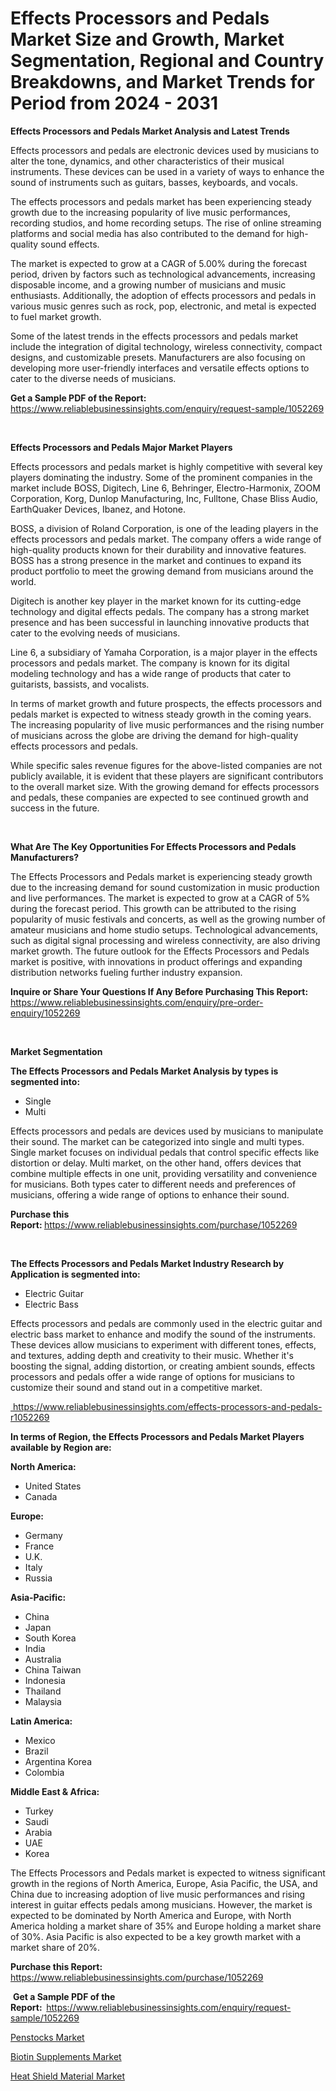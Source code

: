 <p><h1>Effects Processors and Pedals Market Size and Growth, Market Segmentation, Regional and Country Breakdowns, and Market Trends for Period from 2024 -  2031</h1></p><p><strong>Effects Processors and Pedals Market Analysis and Latest Trends</strong></p>
<p><p>Effects processors and pedals are electronic devices used by musicians to alter the tone, dynamics, and other characteristics of their musical instruments. These devices can be used in a variety of ways to enhance the sound of instruments such as guitars, basses, keyboards, and vocals.</p><p>The effects processors and pedals market has been experiencing steady growth due to the increasing popularity of live music performances, recording studios, and home recording setups. The rise of online streaming platforms and social media has also contributed to the demand for high-quality sound effects.</p><p>The market is expected to grow at a CAGR of 5.00% during the forecast period, driven by factors such as technological advancements, increasing disposable income, and a growing number of musicians and music enthusiasts. Additionally, the adoption of effects processors and pedals in various music genres such as rock, pop, electronic, and metal is expected to fuel market growth.</p><p>Some of the latest trends in the effects processors and pedals market include the integration of digital technology, wireless connectivity, compact designs, and customizable presets. Manufacturers are also focusing on developing more user-friendly interfaces and versatile effects options to cater to the diverse needs of musicians.</p></p>
<p><strong>Get a Sample PDF of the Report:&nbsp;</strong> <a href="https://www.reliablebusinessinsights.com/enquiry/request-sample/1052269">https://www.reliablebusinessinsights.com/enquiry/request-sample/1052269</a></p>
<p>&nbsp;</p>
<p><strong>Effects Processors and Pedals Major Market Players</strong></p>
<p><p>Effects processors and pedals market is highly competitive with several key players dominating the industry. Some of the prominent companies in the market include BOSS, Digitech, Line 6, Behringer, Electro-Harmonix, ZOOM Corporation, Korg, Dunlop Manufacturing, Inc, Fulltone, Chase Bliss Audio, EarthQuaker Devices, Ibanez, and Hotone.</p><p>BOSS, a division of Roland Corporation, is one of the leading players in the effects processors and pedals market. The company offers a wide range of high-quality products known for their durability and innovative features. BOSS has a strong presence in the market and continues to expand its product portfolio to meet the growing demand from musicians around the world.</p><p>Digitech is another key player in the market known for its cutting-edge technology and digital effects pedals. The company has a strong market presence and has been successful in launching innovative products that cater to the evolving needs of musicians.</p><p>Line 6, a subsidiary of Yamaha Corporation, is a major player in the effects processors and pedals market. The company is known for its digital modeling technology and has a wide range of products that cater to guitarists, bassists, and vocalists.</p><p>In terms of market growth and future prospects, the effects processors and pedals market is expected to witness steady growth in the coming years. The increasing popularity of live music performances and the rising number of musicians across the globe are driving the demand for high-quality effects processors and pedals.</p><p>While specific sales revenue figures for the above-listed companies are not publicly available, it is evident that these players are significant contributors to the overall market size. With the growing demand for effects processors and pedals, these companies are expected to see continued growth and success in the future.</p></p>
<p>&nbsp;</p>
<p><strong>What Are The Key Opportunities For Effects Processors and Pedals Manufacturers?</strong></p>
<p><p>The Effects Processors and Pedals market is experiencing steady growth due to the increasing demand for sound customization in music production and live performances. The market is expected to grow at a CAGR of 5% during the forecast period. This growth can be attributed to the rising popularity of music festivals and concerts, as well as the growing number of amateur musicians and home studio setups. Technological advancements, such as digital signal processing and wireless connectivity, are also driving market growth. The future outlook for the Effects Processors and Pedals market is positive, with innovations in product offerings and expanding distribution networks fueling further industry expansion.</p></p>
<p><strong>Inquire or Share Your Questions If Any Before Purchasing This Report:</strong> <a href="https://www.reliablebusinessinsights.com/enquiry/pre-order-enquiry/1052269">https://www.reliablebusinessinsights.com/enquiry/pre-order-enquiry/1052269</a></p>
<p>&nbsp;</p>
<p><strong>Market Segmentation</strong></p>
<p><strong>The Effects Processors and Pedals Market Analysis by types is segmented into:</strong></p>
<p><ul><li>Single</li><li>Multi</li></ul></p>
<p><p>Effects processors and pedals are devices used by musicians to manipulate their sound. The market can be categorized into single and multi types. Single market focuses on individual pedals that control specific effects like distortion or delay. Multi market, on the other hand, offers devices that combine multiple effects in one unit, providing versatility and convenience for musicians. Both types cater to different needs and preferences of musicians, offering a wide range of options to enhance their sound.</p></p>
<p><strong>Purchase this Report:&nbsp;</strong><a href="https://www.reliablebusinessinsights.com/purchase/1052269">https://www.reliablebusinessinsights.com/purchase/1052269</a></p>
<p>&nbsp;</p>
<p><strong>The Effects Processors and Pedals Market Industry Research by Application is segmented into:</strong></p>
<p><ul><li>Electric Guitar</li><li>Electric Bass</li></ul></p>
<p><p>Effects processors and pedals are commonly used in the electric guitar and electric bass market to enhance and modify the sound of the instruments. These devices allow musicians to experiment with different tones, effects, and textures, adding depth and creativity to their music. Whether it's boosting the signal, adding distortion, or creating ambient sounds, effects processors and pedals offer a wide range of options for musicians to customize their sound and stand out in a competitive market.</p></p>
<p><a href="https://www.reliablebusinessinsights.com/effects-processors-and-pedals-r1052269">&nbsp;https://www.reliablebusinessinsights.com/effects-processors-and-pedals-r1052269</a></p>
<p><strong>In terms of Region, the Effects Processors and Pedals Market Players available by Region are:</strong></p>
<p>
    <p> <strong> North America: </strong>
        <ul>
            <li>United States</li>
            <li>Canada</li>
        </ul>
        </p> 
    <p> <strong> Europe: </strong>
        <ul>
            <li>Germany</li>
            <li>France</li>
            <li>U.K.</li>
            <li>Italy</li>
            <li>Russia</li>
        </ul>
        </p> 
    <p> <strong> Asia-Pacific: </strong>
        <ul>
            <li>China</li>
            <li>Japan</li>
            <li>South Korea</li>
            <li>India</li>
            <li>Australia</li>
            <li>China Taiwan</li>
            <li>Indonesia</li>
            <li>Thailand</li>
            <li>Malaysia</li>
        </ul>
        </p> 
    <p> <strong> Latin America: </strong>
        <ul>
            <li>Mexico</li>
            <li>Brazil</li>
            <li>Argentina Korea</li>
            <li>Colombia</li>
        </ul>
        </p> 
    <p> <strong> Middle East & Africa: </strong>
        <ul>
            <li>Turkey</li>
            <li>Saudi</li>
            <li>Arabia</li>
            <li>UAE</li>
            <li>Korea</li>
        </ul>
    </p>
    </p>
<p><p>The Effects Processors and Pedals market is expected to witness significant growth in the regions of North America, Europe, Asia Pacific, the USA, and China due to increasing adoption of live music performances and rising interest in guitar effects pedals among musicians. However, the market is expected to be dominated by North America and Europe, with North America holding a market share of 35% and Europe holding a market share of 30%. Asia Pacific is also expected to be a key growth market with a market share of 20%.</p></p>
<p><strong>Purchase this Report: </strong><a href="https://www.reliablebusinessinsights.com/purchase/1052269">https://www.reliablebusinessinsights.com/purchase/1052269</a></p>
<p>&nbsp;<strong>Get a Sample PDF of the Report:&nbsp;&nbsp;</strong><a href="https://www.reliablebusinessinsights.com/enquiry/request-sample/1052269">https://www.reliablebusinessinsights.com/enquiry/request-sample/1052269</a></p>
<p><strong></strong></p>
<p><p><a href="https://medium.com/@sura.dutkadut/global-penstocks-market-is-projected-to-grow-at-a-cagr-of-14-5-f89907b3ef78">Penstocks Market</a></p><p><a href="https://issuu.com/reportprime-2/docs/biotin-supplements-market-size-2030.pptx">Biotin Supplements Market</a></p><p><a href="https://medium.com/@hakielkafi_83796/heat-shield-material-market-size-market-segmentation-market-trends-and-growth-analysis-forecast-dbb43a54da6d">Heat Shield Material Market</a></p></p>
